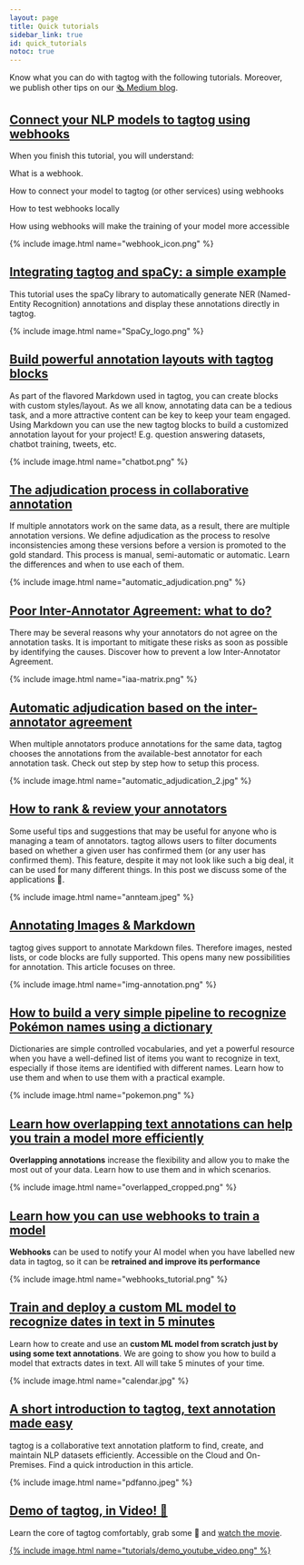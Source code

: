 ```yaml
---
layout: page
title: Quick tutorials
sidebar_link: true
id: quick_tutorials
notoc: true
---
```


Know what you can do with tagtog with the following tutorials. Moreover, we publish other tips on our [🗞 Medium blog](https://medium.com/@tagtog).

<div class="two-third-col">
  <h2><a title="Connect your NLP models to tagtog using webhooks" href="https://tagtog.medium.com/connect-your-nlp-models-to-tagtog-using-webhooks-13d422ae4dff">Connect your NLP models to tagtog using webhooks</a></h2>
  <p>When you finish this tutorial, you will understand:</p>
  <p class="list-item"><span class="list-item-1"></span>What is a webhook.</p>
  <p class="list-item"><span class="list-item-2"></span>How to connect your model to tagtog (or other services) using webhooks</p>
  <p class="list-item"><span class="list-item-3"></span>How to test webhooks locally</p>
  <p class="list-item"><span class="list-item-4"></span>How using webhooks will make the training of your model more accessible</p>
</div>
<div class="one-third-col">
  {% include image.html name="webhook_icon.png" %}
</div>

<div class="two-third-col">
  <h2><a title="Integrating tagtog and spaCy: a simple example" href="https://tagtog.medium.com/integrating-tagtog-and-spacy-16fb0addeea1">Integrating tagtog and spaCy: a simple example</a></h2>
  <p>This tutorial uses the spaCy library to automatically generate NER (Named-Entity Recognition) annotations and display these annotations directly in tagtog.</p>
</div>
<div class="one-third-col">
  {% include image.html name="SpaCy_logo.png" %}
</div>

<div class="two-third-col">
  <h2><a title="tagtog at Medium - Build powerful annotation layouts with tagtog blocks" href="https://medium.com/@tagtog/build-powerful-annotation-layouts-with-tagtog-blocks-5ae2a1268917">Build powerful annotation layouts with tagtog blocks</a></h2>
  <p>As part of the flavored Markdown used in tagtog, you can create blocks with custom styles/layout. As we all know, annotating data can be a tedious task, and a more attractive content can be key to keep your team engaged. Using Markdown you can use the new tagtog blocks to build a customized annotation layout for your project! E.g. question answering datasets, chatbot training, tweets, etc.</p>
</div>
<div class="one-third-col">
  {% include image.html name="chatbot.png" %}
</div>

<div class="two-third-col">
  <h2><a title="Jorge Campos at Medium - The adjudication process in collaborative annotation" href="https://medium.com/@jorgecp/the-adjudication-process-in-collaborative-annotation-61623c46b700?source=friends_link&sk=41adf0909b87899133ac3ef87fa88ccf">The adjudication process in collaborative annotation</a></h2>
  <p>If multiple annotators work on the same data, as a result, there are multiple annotation versions. We define adjudication as the process to resolve inconsistencies among these versions before a version is promoted to the gold standard. This process is manual, semi-automatic or automatic. Learn the differences and when to use each of them.</p>
</div>
<div class="one-third-col">
  {% include image.html name="automatic_adjudication.png" %}
</div>

<div class="two-third-col">
  <h2><a title="tagtog at Medium - Poor Inter-Annotator Agreement: what to do?" href="https://medium.com/@tagtog/poor-inter-annotator-agreement-what-to-do-6980e90ce7ee">Poor Inter-Annotator Agreement: what to do?</a></h2>
  <p>There may be several reasons why your annotators do not agree on the annotation tasks. It is important to mitigate these risks as soon as possible by identifying the causes. Discover how to prevent a low Inter-Annotator Agreement.</p>
</div>
<div class="one-third-col">
  {% include image.html name="iaa-matrix.png" %}
</div>

<div class="two-third-col">
  <h2><a title="tagtog at Medium - Automatic adjudication based on the inter-annotator agreement" href="https://medium.com/@tagtog/automatic-adjudication-based-on-the-inter-annotator-agreement-a62f49be7bcf">Automatic adjudication based on the inter-annotator agreement</a></h2>
  <p>When multiple annotators produce annotations for the same data,  tagtog chooses the annotations from the available-best annotator for each annotation task. Check out step by step how to setup this process.</p>
</div>
<div class="one-third-col">
  {% include image.html name="automatic_adjudication_2.jpg" %}
</div>

<div class="two-third-col">
  <h2><a title="tagtog at Medium - How to rank & review your annotators" href="https://medium.com/@tagtog/how-to-rank-review-your-annotators-4a814c941ac3">How to rank & review your annotators</a></h2>
  <p>Some useful tips and suggestions that may be useful for anyone who is managing a team of annotators. tagtog allows users to filter documents based on whether a given user has confirmed them (or any user has confirmed them). This feature, despite it may not look like such a big deal, it can be used for many different things. In this post we discuss some of the applications 🚀.</p>
</div>
<div class="one-third-col">
  {% include image.html name="annteam.jpeg" %}
</div>

<div class="two-third-col">
  <h2><a title="tagtog at Medium - Annotating Images & Markdown" href="https://medium.com/@tagtog/annotating-images-markdown-e14a6fbd4df4?source=friends_link&sk=79fdc6e586739aebf1fc1fec06391f83">Annotating Images & Markdown</a></h2>
  <p>tagtog gives support to annotate Markdown files. Therefore images, nested lists, or code blocks are fully supported. This opens many new possibilities for annotation. This article focuses on three.</p>
</div>
<div class="one-third-col">
  {% include image.html name="img-annotation.png" %}
</div>

<div class="two-third-col">
  <h2><a title="tagtog at Medium - Finding Pokemon names in text using dictionaries and tagtog" href="https://medium.com/@tagtog/finding-pokemon-names-in-text-using-dictionaries-and-tagtog-140ac43d65e1">How to build a very simple pipeline to recognize Pokémon names using a dictionary</a></h2>
  <p>Dictionaries are simple controlled vocabularies, and yet a powerful resource when you have a well-defined list of items you want to recognize in text, especially if those items are identified with different names. Learn how to use them and when to use them with a practical example.</p>
</div>
<div class="one-third-col">
  {% include image.html name="pokemon.png" %}
</div>

<div class="two-third-col">
  <h2><a title="tagtog at Medium - Overlapping text annotations" href="https://medium.com/@tagtog/overlapping-text-annotations-19d7ac5b247a">Learn how overlapping text annotations can help you train a model more efficiently</a></h2>
  <p><strong>Overlapping annotations</strong> increase the flexibility and allow you to make the most out of your data. Learn how to use them and in which scenarios.</p>
</div>
<div class="one-third-col">
  {% include image.html name="overlapped_cropped.png" %}
</div>

<div class="two-third-col">
  <h2><a title="tagtog at Medium - Train your AI models with tagtog" href="https://medium.com/@tagtog/how-to-train-your-ai-models-with-tagtog-5a2beaa12eb">Learn how you can use webhooks to train a model</a></h2>
  <p><strong>Webhooks</strong> can be used to notify your AI model when you have labelled new data in tagtog, so it can be <strong>retrained and improve its performance</strong></p>
</div>
<div class="one-third-col">
  {% include image.html name="webhooks_tutorial.png" %}
</div>

<div class="two-third-col">
  <h2><a title="tagtog at Medium - Train and deploy a custom ML model to recognize dates in text in 5 minutes" href="https://medium.com/@tagtog/train-and-deploy-a-custom-ml-model-to-recognize-dates-in-text-in-5-minutes-a17d604be5f9">Train and deploy a custom ML model to recognize dates in text in 5 minutes</a></h2>
  <p>Learn how to create and use an <strong>custom ML model from scratch just by using some text annotations</strong>. We are going to show you how to build a model that extracts dates in text. All will take 5 minutes of your time.</p>
</div>
<div class="one-third-col">
  {% include image.html name="calendar.jpg" %}
</div>

<div class="two-third-col">
  <h2><a title="tagtog at Medium - A short introduction to tagtog, text annotation made easy" href="https://medium.com/@tagtog/a-short-introduction-to-tagtog-text-annotation-made-easy-a8de243c2c3f">A short introduction to tagtog, text annotation made easy</a></h2>
  <p>tagtog is a collaborative text annotation platform to find, create, and maintain NLP datasets efficiently. Accessible on the Cloud and On-Premises. Find a quick introduction in this article.</p>
</div>
<div class="one-third-col">
  {% include image.html name="pdfanno.jpeg" %}
</div>

<div class="two-third-col">
  <h2><a title="Demo of tagtog, in Video!" href="https://medium.com/@tagtog/demo-of-tagtog-in-video-2821293cb382">Demo of tagtog, in Video! 🎥</a></h2>
  <p>Learn the core of tagtog comfortably, grab some 🍿 and <a href="https://www.youtube.com/watch?v=2G3Eqci9YgE&t=2s">watch the movie</a>.</p>
</div>
<div class="one-third-col">
  <a href="https://www.youtube.com/watch?v=2G3Eqci9YgE&t=2s">{% include image.html name="tutorials/demo_youtube_video.png" %}</a>
</div>